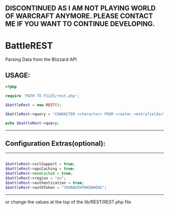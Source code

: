 ## DISCONTINUED AS I AM NOT PLAYING WORLD OF WARCRAFT ANYMORE. PLEASE CONTACT ME IF YOU WANT TO CONTINUE DEVELOPING.

# BattleREST
Parsing Data from the Blizzard API

## USAGE:

```php
<?php

require 'PATH TO FILES/rest.php';

$battleRest = new REST();

$battleRest->query = "CHARACTER <character> FROM <realm> <extrafields>";

echo $battleRest->query;
```

---
## Configuration Extras(optional):
---
```php

$battleRest->sslSupport = true;
$battleRest->apcCaching = true;
$battleRest->memCached = true;
$battleRest->region = "eu";
$battleRest->authentication = true;
$battleRest->authToken = "YOURAUTHTOKENHERE";
```
---

or change the values at the top of the lib/REST/REST.php file
